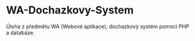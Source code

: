 # WA-Dochazkovy-System
Úloha z předmětu WA (Webové aplikace), dochazkový systém pomocí PHP a databáze.
